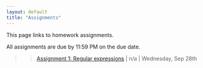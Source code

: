```yaml
---
layout: default
title: "Assignments"
---
```


This page links to homework assignments.

All assignments are due by 11:59 PM on the due date.
> > [Assignment 1: Regular expressions](assign01.html) | n/a | Wednesday, Sep 28th



<!--

> Assignment | File | Due
> ---------- | ---- | ---

> [Assignment 2: Finite automata](assign02.html) | n/a | Thursday, Sep 16th
> [Assignment 3: JSON Parser](assign03.html) | [CS340\_Assign03.zip](CS340_Assign03.zip) | Saturday, Oct 23rd
> [Assignment 4: Calculator Language Interpreter](assign04.html) | [CS340\_Assign04.zip](CS340_Assign04.zip) | <strike>Friday, Oct 12th</strike> Wednesday, Oct 17th
> [Assignment 4.5: Clojure MOOC](assign04_5.html) | n/a | MS 1: Friday, Oct 19th<br>MS 2: Friday, Oct 26th<br>MS 3: Friday, Nov 2nd
> [Assignment 5: Boolean Function Synthesis](assign05.html) | n/a | Tuesday, Nov 20th
> [Assignment 6: Abstract Syntax Trees](assign06.html) | [cs340-assign06.zip](cs340-assign06.zip) | Tuesday, Dec 4th
> [Assignment 7: Code Generation](assign07.html) | [cs340-assign07.zip](cs340-assign07.zip) | Tuesday, Dec 11th
-->